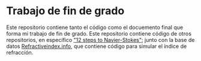 # Trabajo de fin de grado

Este repositorio contiene tanto el código como el docuemento final que forma mi trabajo de fin de grado. Este repositorio contiene código de otros repositorios, en específico ["12 steps to Navier-Stokes"](https://github.com/barbagroup/CFDPython); junto con la base de datos [Refractiveindex.info](Refractiveindex.info), que contiene código para simular el índice de refracción.
